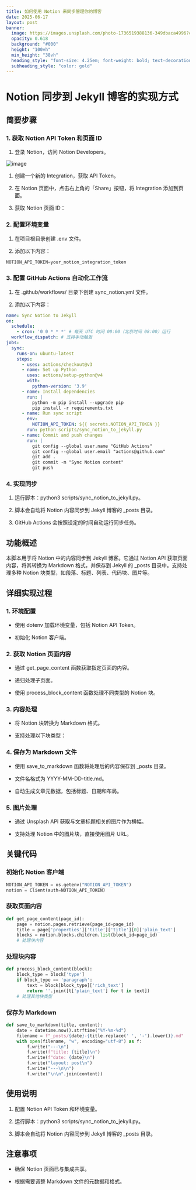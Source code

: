 ```yaml
---
title: 如何使用 Notion 来同步管理你的博客
date: 2025-06-17
layout: post
banner:
  image: https://images.unsplash.com/photo-1736519388136-349dbaca4996?crop=entropy&cs=tinysrgb&fit=max&fm=jpg&ixid=M3w2OTIwMzJ8MHwxfHJhbmRvbXx8fHx8fHx8fDE3NTAxNzc3MzV8&ixlib=rb-4.1.0&q=80&w=1080
  opacity: 0.618
  background: "#000"
  height: "100vh"
  min_height: "38vh"
  heading_style: "font-size: 4.25em; font-weight: bold; text-decoration: underline"
  subheading_style: "color: gold"
---
```


# Notion 同步到 Jekyll 博客的实现方式

## 简要步骤

### 1. 获取 Notion API Token 和页面 ID

1. 登录 Notion，访问 Notion Developers。

![image](https://prod-files-secure.s3.us-west-2.amazonaws.com/a7a0cc5a-89b9-4cda-8686-1fba0ca52f40/d19c1afe-dea5-4312-9333-786b0ba83054/image.png?X-Amz-Algorithm=AWS4-HMAC-SHA256&X-Amz-Content-Sha256=UNSIGNED-PAYLOAD&X-Amz-Credential=ASIAZI2LB466636H3KTF%2F20250617%2Fus-west-2%2Fs3%2Faws4_request&X-Amz-Date=20250617T162855Z&X-Amz-Expires=3600&X-Amz-Security-Token=IQoJb3JpZ2luX2VjEI3%2F%2F%2F%2F%2F%2F%2F%2F%2F%2FwEaCXVzLXdlc3QtMiJIMEYCIQDRIYn%2B0vI1op9JTinshdCdwrpL8riwQ1yVUg8oJvtcUwIhAIQmooul5%2BJUUgFuB0AlFaxQZvRrXB63u7dA6muL%2FYo%2BKv8DCHYQABoMNjM3NDIzMTgzODA1IgxBso4ElBbX1TaJwnoq3ANyOCTSHZssMaiMDUIbdc8QqB88cLzUMMs4WM1rRV0uRPfm3ogPH6bxOlC%2B6eERvgxUGqZwOhRAeWvemPPznZR3GrKFCuZ9IyGX%2F%2BmOeXCKPUnM0vakLzDIbOiwEBSHFAlizSFwp2RS1kasqIX69CF704llK%2Fa6ZuMdLDTT2LYwNdEqo%2Fq1BWovlFUFVc7WTjeuaZWfxOBp1zfQFRgNoutEqv1FAIQQHjiGVR%2FW7mxxzaj%2FphyzFeNOuFxD30qMLMO6HeeXga%2Fh7GxKNWiRcQSfy44fIgz3FmbS2keporCJdUcPd6Qe%2B0c%2Fg%2FA4OgkHx3QiI0wDzqOqN6mQ5NflKxtI9z18PvOmLNgFT1GHGtM5xOag4l8fT20kx%2B%2BxGMHuj2l4OgBDgUYB53PLGbPRwp0aLJcYqp4%2F6f5Xc5wy5aIcwx2UVJ7QkvpLAVTq4aMDYjeafzkyfSdTh7abPVm6eue4Y5%2FF2cAvX6Yrea7ndRCgB67yhfAp1heWYpMGQMU0ytjnXWVkdEjCzFXpk7FDC4rAjPPuxRMzEz2aiGA5egDtjsCnwtmP6nBVks9zGoOdur95mSqYp3W%2FaiMsd5oiV3xp1mJf867ugaVLUsbVCfJTufuWIDsL1HWA4wkZWjCswsXCBjqkAanGLZ2M9O%2Fxy6SZhJkm5Q7hofUC7343GzqOF4Qbu5E9F4O%2BE%2BInK6bsWuSZNIsUJ6Lglma7BVdPqFXgXjewoRHWOUjijcydMplpsXWt8tkCQJtxoqCI9H6AewKhBCArgbq0Qy2VB3YCgCDoEaTT%2BGzoaPkSS4BaDqiwhcPKDMWE2aO9t9CPBWGYP6grIOlAp4QMm26AmqLLrHAsZWLxSxmronDu&X-Amz-Signature=c19d2430dc3079e7ae03e58d8fc77cf14b3087a26ccc975f9c4af4d9f5c75b08&X-Amz-SignedHeaders=host&x-amz-checksum-mode=ENABLED&x-id=GetObject)

1. 创建一个新的 Integration，获取 API Token。

1. 在 Notion 页面中，点击右上角的「Share」按钮，将 Integration 添加到页面。

1. 获取 Notion 页面 ID：


### 2. 配置环境变量

1. 在项目根目录创建 .env 文件。

1. 添加以下内容：

```javascript
NOTION_API_TOKEN=your_notion_integration_token
```

### 3. 配置 GitHub Actions 自动化工作流

1. 在 .github/workflows/ 目录下创建 sync_notion.yml 文件。

1. 添加以下内容：

```yaml
name: Sync Notion to Jekyll
on:
  schedule:
    - cron: '0 0 * * *' # 每天 UTC 时间 00:00（北京时间 08:00）运行
  workflow_dispatch: # 支持手动触发
jobs:
  sync:
    runs-on: ubuntu-latest
    steps:
      - uses: actions/checkout@v3
      - name: Set up Python
        uses: actions/setup-python@v4
        with:
          python-version: '3.9'
      - name: Install dependencies
        run: |
          python -m pip install --upgrade pip
          pip install -r requirements.txt
      - name: Run sync script
        env:
          NOTION_API_TOKEN: ${{ secrets.NOTION_API_TOKEN }}
        run: python scripts/sync_notion_to_jekyll.py
      - name: Commit and push changes
        run: |
          git config --global user.name "GitHub Actions"
          git config --global user.email "actions@github.com"
          git add .
          git commit -m "Sync Notion content"
          git push
```

### 4. 实现同步

1. 运行脚本：python3 scripts/sync_notion_to_jekyll.py。

1. 脚本会自动将 Notion 内容同步到 Jekyll 博客的 _posts 目录。

1. GitHub Actions 会按照设定的时间自动运行同步任务。

## 功能概述

本脚本用于将 Notion 中的内容同步到 Jekyll 博客。它通过 Notion API 获取页面内容，将其转换为 Markdown 格式，并保存到 Jekyll 的 _posts 目录中。支持处理多种 Notion 块类型，如段落、标题、列表、代码块、图片等。

## 详细实现过程

### 1. 环境配置

- 使用 dotenv 加载环境变量，包括 Notion API Token。

- 初始化 Notion 客户端。

### 2. 获取 Notion 页面内容

- 通过 get_page_content 函数获取指定页面的内容。

- 递归处理子页面。

- 使用 process_block_content 函数处理不同类型的 Notion 块。

### 3. 内容处理

- 将 Notion 块转换为 Markdown 格式。

- 支持处理以下块类型：


### 4. 保存为 Markdown 文件

- 使用 save_to_markdown 函数将处理后的内容保存到 _posts 目录。

- 文件名格式为 YYYY-MM-DD-title.md。

- 自动生成文章元数据，包括标题、日期和布局。

### 5. 图片处理

- 通过 Unsplash API 获取与文章标题相关的图片作为横幅。

- 支持处理 Notion 中的图片块，直接使用图片 URL。

## 关键代码

### 初始化 Notion 客户端

```python
NOTION_API_TOKEN = os.getenv("NOTION_API_TOKEN")
notion = Client(auth=NOTION_API_TOKEN)
```

### 获取页面内容

```python
def get_page_content(page_id):
    page = notion.pages.retrieve(page_id=page_id)
    title = page['properties']['title']['title'][0]['plain_text']
    blocks = notion.blocks.children.list(block_id=page_id)
    # 处理块内容
```

### 处理块内容

```python
def process_block_content(block):
    block_type = block['type']
    if block_type == 'paragraph':
        text = block[block_type]['rich_text']
        return ''.join([t['plain_text'] for t in text])
    # 处理其他块类型
```

### 保存为 Markdown

```python
def save_to_markdown(title, content):
    date = datetime.now().strftime("%Y-%m-%d")
    filename = f"_posts/{date}-{title.replace(' ', '-').lower()}.md"
    with open(filename, "w", encoding="utf-8") as f:
        f.write("---\n")
        f.write(f"title: {title}\n")
        f.write(f"date: {date}\n")
        f.write("layout: post\n")
        f.write("---\n\n")
        f.write("\n\n".join(content))
```

## 使用说明

1. 配置 Notion API Token 和环境变量。

1. 运行脚本：python3 scripts/sync_notion_to_jekyll.py。

1. 脚本会自动将 Notion 内容同步到 Jekyll 博客的 _posts 目录。

## 注意事项

- 确保 Notion 页面已与集成共享。

- 根据需要调整 Markdown 文件的元数据和格式。